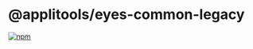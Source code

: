 @applitools/eyes-common-legacy
==============================

[![npm](https://img.shields.io/npm/v/@applitools/eyes-common-legacy.svg?style=for-the-badge)](https://www.npmjs.com/package/@applitools/eyes-common-legacy)
